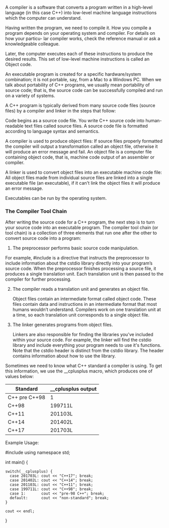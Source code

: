 

A compiler is a software that converts a program written in a high-level language (in this case C++) into low-level machine language instructions which the computer can understand.

Having written the program, we need to compile it. How you compile a program
depends on your operating system and compiler. For details on how your particu-
lar compiler works, check the reference manual or ask a knowledgeable colleague.

Later, the computer executes each of these instructions to produce the desired results. 
This set of low-level machine instructions is called an Object code.

An executable program is created for a specific hardware/system combination; it is not portable, say, from a Mac to a Windows PC. When we talk about portability of C++ programs, we usually mean portability of source code; that is, the source code can be successfully compiled and run on a variety of systems.

A C++ program is typically derived from many source code files (source files) by a compiler and linker in the steps that follow:

Code begins as a source code file.
  You write C++ source code into human-readable text files called source files.
  A source code file is formatted according to language syntax and semantics.

A compiler is used to produce object files:
  If source files properly formatted the compiler will output a transformation called an object file, otherwise it will produce an error message and fail.
  An object file is a computer file containing object code, that is, machine code output of an assembler or compiler.

A linker is used to convert object files into an executable machine code file:
  All object files made from individual source files are linked into a single executable file (an executable), if it can't link the object files it will produce an error message.

Executables can be run by the operating system.



### The Compiler Tool Chain
After writing the source code for a C++ program, the next step is to turn your source code into an executable program. The compiler tool chain (or tool chain) is a collection of three elements that run one after the other to convert source code into a program:

1. The preprocessor performs basic source code manipulation.

  For example, #include <cstdio> is a directive that instructs the preprocessor to include information about the cstdio library directly into your program’s source code. When the preprocessor finishes processing a source file, it produces a single translation unit. Each translation unit is then passed to the compiler for further processing.

2. The compiler reads a translation unit and generates an object file.

    Object files contain an intermediate format called object code. These files contain data and instructions in an intermediate format that most humans wouldn’t understand. Compilers work on one translation unit at a time, so each translation unit corresponds to a single object file.

3. The linker generates programs from object files.

    Linkers are also responsible for finding the libraries you’ve included within your source code. For example, the linker will find the cstdio library and include everything your program needs to use it's functions. Note that the cstdio header is distinct from the cstdio library. The header contains information about how to use the library.






Sometimes we need to know what C++ standard a compiler is using. To get this information, we use the __cplusplus macro, which produces one of values below:

| Standard | __cplusplus output |
|----------|--------------------|
| C++ pre C++98 | 1 |
| C++98 | 199711L |
| C++11 | 201103L |
| C++14 | 201402L |
| C++17 | 201703L |

Example Usage:

  #include <iostream>
  using namespace std;

  int main() {

    switch(__cplusplus) {
      case 201703L: cout << "C++17"; break;
      case 201402L: cout << "C++14"; break;
      case 201103L: cout << "C++11"; break;
      case 199711L: cout << "C++98"; break;
      case 1:       cout << "pre-98 C++"; break;
      default:      cout << "non-standard"; break;
    }

    cout << endl;
  }

